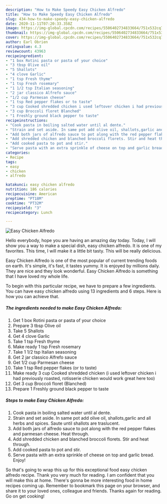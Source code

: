 ```yaml
---
description: "How to Make Speedy Easy Chicken Alfredo"
title: "How to Make Speedy Easy Chicken Alfredo"
slug: 434-how-to-make-speedy-easy-chicken-alfredo
date: 2020-11-11T07:20:33.358Z
image: https://img-global.cpcdn.com/recipes/5506402734833664/751x532cq70/easy-chicken-alfredo-recipe-main-photo.jpg
thumbnail: https://img-global.cpcdn.com/recipes/5506402734833664/751x532cq70/easy-chicken-alfredo-recipe-main-photo.jpg
cover: https://img-global.cpcdn.com/recipes/5506402734833664/751x532cq70/easy-chicken-alfredo-recipe-main-photo.jpg
author: Earl Obrien
ratingvalue: 4.3
reviewcount: 43963
recipeingredient:
- "1 box Rotini pasta or pasta of your choice"
- "3 tbsp Olive oil"
- "5 Shallots"
- "4 clove Garlic"
- "1 tsp Fresh thyme"
- "1 tsp Fresh rosemary"
- "1 1/2 tsp Italian seasoning"
- "2 jar classico Alfrefo sauce"
- "1/2 cup Parmesan cheese"
- "1 tsp Red pepper flakes or to taste"
- "3 cup Cooked shredded chicken i used leftover chicken i had previously roasted rotisserie chicken would work great here too"
- "3 cup Broccoli floret Blanched"
- "1 Freshly ground black pepper to taste"
recipeinstructions:
- "Cook pasta in boiling salted water until al dente."
- "Strain and set aside. In same pot add olive oil, shallots,garlic and all herbs and spices. Saute until shallots are traslucent."
- "Add both jars of alfredo sauce to pot along with the red pepper flakes and parmesan cheese. Heat through."
- "Add shredded chicken and blanched broccoli florets. Stir and heat through."
- "Add cooked pasta to pot and stir."
- "Serve pasta with an extra sprinkle of cheese on top and garlic bread. Enjoy!"
categories:
- Recipe
tags:
- easy
- chicken
- alfredo

katakunci: easy chicken alfredo 
nutrition: 186 calories
recipecuisine: American
preptime: "PT18M"
cooktime: "PT32M"
recipeyield: "3"
recipecategory: Lunch

---
```



![Easy Chicken Alfredo](https://img-global.cpcdn.com/recipes/5506402734833664/751x532cq70/easy-chicken-alfredo-recipe-main-photo.jpg)

Hello everybody, hope you are having an amazing day today. Today, I will show you a way to make a special dish, easy chicken alfredo. It is one of my favorites. This time, I will make it a little bit tasty. This will be really delicious.



Easy Chicken Alfredo is one of the most popular of current trending foods on earth. It's simple, it's fast, it tastes yummy. It is enjoyed by millions daily. They are nice and they look wonderful. Easy Chicken Alfredo is something that I have loved my whole life.


To begin with this particular recipe, we have to prepare a few ingredients. You can have easy chicken alfredo using 13 ingredients and 6 steps. Here is how you can achieve that.

<!--inarticleads1-->

##### The ingredients needed to make Easy Chicken Alfredo:

1. Get 1 box Rotini pasta or pasta of your choice
1. Prepare 3 tbsp Olive oil
1. Take 5 Shallots
1. Get 4 clove Garlic
1. Take 1 tsp Fresh thyme
1. Make ready 1 tsp Fresh rosemary
1. Take 1 1/2 tsp Italian seasoning
1. Get 2 jar classico Alfrefo sauce
1. Get 1/2 cup Parmesan cheese
1. Take 1 tsp Red pepper flakes (or to taste)
1. Make ready 3 cup Cooked shredded chicken (i used leftover chicken i had previously roasted, rotisserie chicken would work great here too)
1. Get 3 cup Broccoli floret (Blanched)
1. Prepare 1 Freshly ground black pepper to taste




<!--inarticleads2-->

##### Steps to make Easy Chicken Alfredo:

1. Cook pasta in boiling salted water until al dente.
1. Strain and set aside. In same pot add olive oil, shallots,garlic and all herbs and spices. Saute until shallots are traslucent.
1. Add both jars of alfredo sauce to pot along with the red pepper flakes and parmesan cheese. Heat through.
1. Add shredded chicken and blanched broccoli florets. Stir and heat through.
1. Add cooked pasta to pot and stir.
1. Serve pasta with an extra sprinkle of cheese on top and garlic bread. Enjoy!




So that's going to wrap this up for this exceptional food easy chicken alfredo recipe. Thank you very much for reading. I am confident that you will make this at home. There's gonna be more interesting food in home recipes coming up. Remember to bookmark this page on your browser, and share it to your loved ones, colleague and friends. Thanks again for reading. Go on get cooking!
